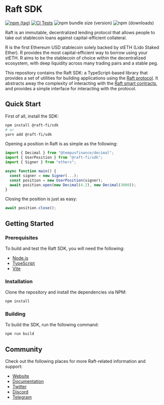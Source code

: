 # Raft SDK

[![npm (tag)](https://img.shields.io/npm/v/@raft-fi/sdk)](https://www.npmjs.com/package/@raft-fi/sdk)
[![CI Tests](https://github.com/raft-fi/raft-sdk/actions/workflows/ci.yml/badge.svg?branch=main)](https://github.com/raft-fi/raft-sdk/actions/workflows/ci.yml)
![npm bundle size (version)](https://img.shields.io/bundlephobia/minzip/@raft-fi/sdk)
![npm (downloads)](https://img.shields.io/npm/dm/@raft-fi/sdk)

Raft is an immutable, decentralized lending protocol that allows people to take out stablecoin loans against capital-efficient collateral.

R is the first Ethereum USD stablecoin solely backed by stETH (Lido Staked Ether). R provides the most capital-efficient way to borrow using your stETH. R aims to be the stablecoin of choice within the decentralized ecosystem, with deep liquidity across many trading pairs and a stable peg.

This repository contains the Raft SDK: a TypeScript-based library that provides a set of utilities for building applications using the [Raft protocol](https://raft.fi). It abstracts away the complexity of interacting with the [Raft smart contracts](https://github.com/raft-fi/contracts), and provides a simple interface for interacting with the protocol.

## Quick Start

First of all, install the SDK:

```bash
npm install @raft-fi/sdk
# or
yarn add @raft-fi/sdk
```

Opening a position in Raft is as simple as the following:

```ts
import { Decimal } from "@tempusfinance/decimal";
import { UserPosition } from "@raft-fi/sdk";
import { Signer } from "ethers";

async function main() {
  const signer = new Signer(...);
  const position = new UserPosition(signer);
  await position.open(new Decimal(4.2), new Decimal(3000));
}
```

Closing the position is just as easy:

```ts
await position.close();
```

## Getting Started

### Prerequisites

To build and test the Raft SDK, you will need the following:

- [Node.js](https://nodejs.org/en/)
- [TypeScript](https://www.typescriptlang.org/)
- [Vite](https://vitejs.dev/)

### Installation

Clone the repository and install the dependencies via NPM:

```bash
npm install
```

### Building

To build the SDK, run the following command:

```bash
npm run build
```

## Community

Check out the following places for more Raft-related information and support:

- [Website](https://raft.fi)
- [Documentation](https://docs.raft.fi)
- [Twitter](https://twitter.com/raft_fi)
- [Discord](https://discord.com/invite/raft-fi)
- [Telegram](https://t.me/raft_fi)

